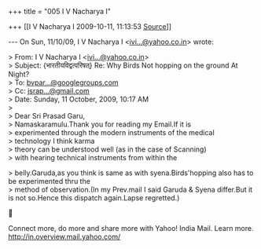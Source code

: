 +++
title = "005 I V Nacharya I"

+++
[[I V Nacharya I	2009-10-11, 11:13:53 [Source](https://groups.google.com/g/bvparishat/c/LSAbw3_3_5U)]]



  
  
--- On Sun, 11/10/09, I V Nacharya I \<[ivi...@yahoo.co.in]()\> wrote:  

  
\> From: I V Nacharya I \<[ivi...@yahoo.co.in]()\>  
\> Subject: {भारतीयविद्वत्परिषत्} Re: Why Birds Not hopping on the ground At Night?  
\> To: [bvpar...@googlegroups.com]()  
\> Cc: [jsrap...@gmail.com]()  
\> Date: Sunday, 11 October, 2009, 10:17 AM  
\>  
\> Dear Sri Prasad Garu,  
\> Namaskaramulu.Thank you for reading my Email.If it is  
\> experimented through the modern instruments of the medical  
\> technology I think karma  
\> theory can be understood well (as in the case of Scanning)  
\> with hearing technical instruments from within the  

\> belly.Garuda,as you think is same as with syena.Birds'hopping also has to be experimented thru the  
\> method of observation.(In my Prev.mail I said Garuda & Syena differ.But it is not so.Hence this dispatch again.Lapse regretted.)  



Connect more, do more and share more with Yahoo! India Mail. Learn more. <http://in.overview.mail.yahoo.com/>  

